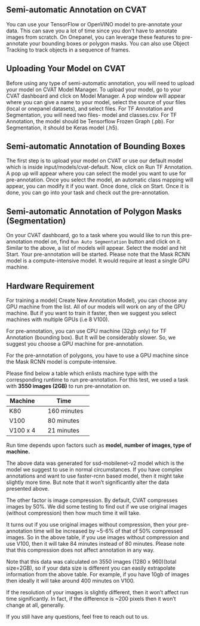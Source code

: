 ## Semi-automatic Annotation on CVAT

You can use your TensorFlow or OpenVINO model to pre-annotate your data. This can save you a lot of time since you don't have to annotate images from scratch. On Onepanel, you can leverage these features to pre-annotate your bounding boxes or polygon masks. You can also use Object Tracking to track objects in a sequence of frames.

## Uploading Your Model on CVAT
Before using any type of semi-automatic annotation, you will need to upload your model on CVAT Model Manager. To upload your model, go to your CVAT dashboard and click on Model Manager. A pop window will appear where you can give a name to your model, select the source of your files (local or onepanel datasets), and select files. For TF Annotation and Segmentation, you will need two files- model and classes.csv. For TF Annotation, the model should be Tensorflow Frozen Graph (.pb). For Segmentation, it should be Keras model (.h5).

## Semi-automatic Annotation of Bounding Boxes
The first step is to upload your model on CVAT or use our default model which is inside input/models/cvat-default. Now, click on Run TF Annotation. A pop up will appear where you can select the model you want to use for pre-annotation. Once you select the model, an automatic class mapping will appear, you can modify it if you want. Once done, click on Start. Once it is done, you can go into your task and check out the pre-annotation.

## Semi-automatic Annotation of Polygon Masks (Segmentation)
On your CVAT dashboard, go to a task where you would like to run this pre-annotation model on, find `Run Auto Segmentation` button and click on it. Similar to the above, a list of models will appear. Select the model and hit Start. Your pre-annotation will be started.
Please note that the Mask RCNN model is a compute-intensive model. It would require at least a single GPU machine.

## Hardware Requirement 
For training a model( Create New Annotation Model), you can choose any GPU machine from the list. All of our models will work on any of the GPU machine. But if you want to train it faster, then we suggest you select machines with multiple GPUs (i.e 8 V100).

For pre-annotation, you can use CPU machine (32gb only) for TF Annotation (bounding box). But It will be considerably slower. So, we suggest you choose a GPU machine for pre-annotation. 

For the pre-annotation of polygons, you have to use a GPU machine since the Mask RCNN model is compute-intensive.

Please find below a table which enlists machine type with the corresponding runtime to run pre-annotation.
For this test, we used a task with **3550 images (2GB)** to run pre-annotation on.

Machine     | Time     
------------|---------------
K80         | 160 minutes  
V100        | 80 minutes 
V100 x 4    | 21 minutes 

Run time depends upon factors such as **model, number of images, type of machine.**

The above data was generated for ssd-mobilenet-v2 model which is the model we suggest to use in normal circumstances. If you have complex annotations and want to use faster-rcnn based model, then it might take slightly more time. But note that it won’t significantly alter the data presented above.

The other factor is image compression. By default, CVAT compresses images by 50%. We did some testing to find out if we use original images (without compression) then how much time it will take.

It turns out if you use original images without compression, then your pre-annotation time will be increased by ~5-6% of that of 50% compressed images. So in the above table, if you use images without compression and use V100, then it will take 84 minutes instead of 80 minutes. Please note that this compression does not affect annotation in any way.

Note that this data was calculated on 3550 images (1280 x 960)(total size=2GB), so if your data size is different you can easily extrapolate information from the above table. For example, if you have 10gb of images then ideally it will take around 400 minutes on V100. 

If the resolution of your images is slightly different, then it won’t affect run time significantly. In fact, if the difference is ~200 pixels then it won’t change at all, generally.

If you still have any questions, feel free to reach out to us.
